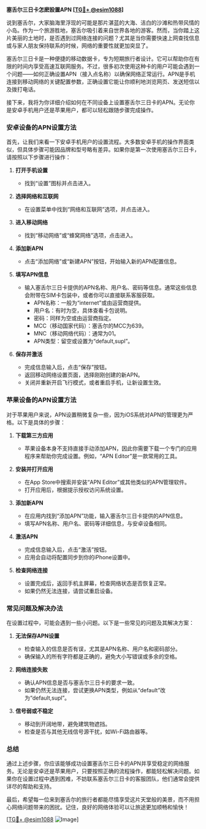 **塞舌尔三日卡怎麽設置APN [[TG💪+ @esim1088](https://t.me/s/esim1088)]**

说到塞舌尔，大家脑海里浮现的可能是那片湛蓝的大海、洁白的沙滩和热带风情的小岛。作为一个旅游胜地，塞舌尔吸引着来自世界各地的游客。然而，当你踏上这片美丽的土地时，是否遇到过网络连接的问题？尤其是当你需要快速上网查找信息或与家人朋友保持联系的时候，网络的重要性就更加突显了。

塞舌尔三日卡是一种便捷的移动数据卡，专为短期旅行者设计。它可以帮助你在有限的时间内享受高速互联网服务。不过，很多初次使用这种卡的用户可能会遇到一个问题——如何正确设置APN（接入点名称）以确保网络正常运行。APN是手机连接到移动网络的关键配置参数，正确设置它能让你顺利地浏览网页、发送短信以及拨打电话。

接下来，我将为你详细介绍如何在不同设备上设置塞舌尔三日卡的APN。无论你是安卓手机用户还是苹果用户，都可以轻松跟随步骤完成操作。

### **安卓设备的APN设置方法**

首先，让我们来看一下安卓手机用户的设置流程。大多数安卓手机的操作界面类似，但具体步骤可能因品牌和型号略有差异。如果你是第一次使用塞舌尔三日卡，请按照以下步骤进行操作：

1. **打开手机设置**
   - 找到“设置”图标并点击进入。
   
2. **选择网络和互联网**
   - 在设置菜单中找到“网络和互联网”选项，并点击进入。
   
3. **进入移动网络**
   - 找到“移动网络”或“蜂窝网络”选项，点击进入。
   
4. **添加新APN**
   - 点击“添加网络”或“新建APN”按钮，开始输入新的APN配置信息。
   
5. **填写APN信息**
   - 输入塞舌尔三日卡提供的APN名称、用户名、密码等信息。通常这些信息会附带在SIM卡包装中，或者你可以直接联系客服获取。
     - APN名称：一般为“internet”或由运营商提供。
     - 用户名：有时为空，具体查看卡包说明。
     - 密码：同样为空或由运营商指定。
     - MCC（移动国家代码）：塞舌尔的MCC为639。
     - MNC（移动网络代码）：通常为01。
     - APN类型：留空或设置为“default,supl”。

6. **保存并激活**
   - 完成信息输入后，点击“保存”按钮。
   - 返回移动网络设置页面，选择刚刚创建的新APN。
   - 关闭并重新开启飞行模式，或者重启手机，让新设置生效。

### **苹果设备的APN设置方法**

对于苹果用户来说，APN设置稍微复杂一些，因为iOS系统对APN的管理更为严格。以下是具体的步骤：

1. **下载第三方应用**
   - 苹果设备本身不支持直接手动添加APN，因此你需要下载一个专门的应用程序来帮助你完成设置。例如，“APN Editor”是一款常用的工具。
   
2. **安装并打开应用**
   - 在App Store中搜索并安装“APN Editor”或其他类似的APN管理软件。
   - 打开应用后，根据提示授权访问系统设置。
   
3. **添加新APN**
   - 在应用内找到“添加APN”功能，输入塞舌尔三日卡提供的APN信息。
   - 填写APN名称、用户名、密码等详细信息，与安卓设备相同。
   
4. **激活APN**
   - 完成信息输入后，点击“激活”按钮。
   - 应用会自动将配置同步到你的iPhone设置中。
   
5. **检查网络连接**
   - 设置完成后，返回手机主屏幕，检查网络状态是否恢复正常。
   - 如果仍然无法连接，请尝试重启设备。

### **常见问题及解决办法**

在设置过程中，可能会遇到一些小问题。以下是一些常见的问题及其解决方案：

1. **无法保存APN设置**
   - 检查输入的信息是否有误，尤其是APN名称、用户名和密码部分。
   - 确保输入的所有字符都是正确的，避免大小写错误或多余的空格。

2. **网络连接失败**
   - 确认APN信息是否与塞舌尔三日卡的要求一致。
   - 如果仍然无法连接，尝试更换APN类型，例如从“default”改为“default,supl”。

3. **信号弱或不稳定**
   - 移动到开阔地带，避免建筑物遮挡。
   - 检查是否与其他无线信号源干扰，如Wi-Fi路由器等。

### **总结**

通过上述步骤，你应该能够成功设置塞舌尔三日卡的APN并享受稳定的网络服务。无论是安卓还是苹果用户，只要按照正确的流程操作，都能轻松解决问题。如果你在设置过程中遇到困难，不妨联系塞舌尔三日卡的客服团队，他们通常会提供详尽的帮助和支持。

最后，希望每一位来到塞舌尔的旅行者都能尽情享受这片天堂般的美景，而不用担心网络问题带来的困扰。记住，良好的网络体验可以让旅途更加顺畅和愉快！

[[TG💪+ @esim1088](https://t.me/s/esim1088) ![Image](https://i.postimg.cc/4NQfJmqS/Snipaste-2025-05-13-00-14-12.png)]